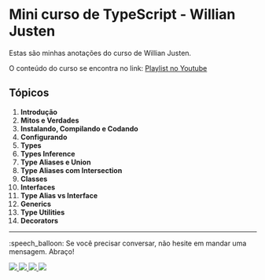 # Mini curso de TypeScript - Willian Justen

Estas são minhas anotações do curso de Willian Justen.

O conteúdo do curso se encontra no link: [Playlist no Youtube](https://www.youtube.com/playlist?list=PLlAbYrWSYTiPanrzauGa7vMuve7_vnXG_)

## Tópicos

1. **Introdução** <br>
2. **Mitos e Verdades** <br>
3. **Instalando, Compilando e Codando** <br>
4. **Configurando** <br>
5. **Types** <br>
6. **Types Inference** <br>
7. **Type Aliases e Union** <br>
8. **Type Aliases com Intersection** <br>
9. **Classes** <br>
10. **Interfaces** <br>
11. **Type Alias vs Interface** <br>
12. **Generics** <br>
13. **Type Utilities** <br>
14. **Decorators** <br>

---

<p>
  :speech_balloon: Se você precisar conversar, não hesite em mandar uma mensagem. Abraço!
</p>
<a href="mailto:maiconhenriquefa@gmail.com" alt="Gmail">
    <img src="https://img.shields.io/badge/-Gmail-21262D?style=for-the-badge&logo=Gmail&logoColor=FF9800&link=mailto:maiconhenriquefa@gmail.com"/>
</a>
<a href="https://www.linkedin.com/in/maiconhenriquefa" alt="Linkedin">
    <img src="https://img.shields.io/badge/-Linkedin-21262D?style=for-the-badge&logo=Linkedin&logoColor=FF9800&link=https://www.linkedin.com/in/maiconhenriquefa"/>
</a>
<a href="https://discord.com/channels/Maicon#7013" alt="Discord">
    <img src="https://img.shields.io/badge/-Discord-21262D?style=for-the-badge&logo=Discord&logoColor=FF9800&link=https://discord.com/channels/Maicon#7013"/>
</a>   
<a href="https://web.whatsapp.com/send?phone=+5583987322705" alt="Whatsapp">
    <img src="https://img.shields.io/badge/-Whatsapp-21262D?style=for-the-badge&logo=Whatsapp&logoColor=FF9800&link=https://web.whatsapp.com/send?phone=+5583987322705"/>
  </a>
